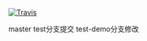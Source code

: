 [![Travis](https://img.shields.io/travis/rust-lang/rust.svg)](https://www.travis-ci.org/yeahzgit/git-test)

master
test分支提交 test-demo分支修改
